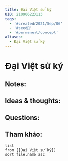 ```yaml
---
title: Đại Việt sử ký
UID: 210906223113
tags:
  - '#created/2021/Sep/06'
  - '#seed🥜'
  - '#permanent/concept'
aliases:
  - Đại Việt sử ký
---
```

# Đại Việt sử ký

## Notes:


## Ideas & thoughts:

## Questions:


## Tham khảo:
```dataview
list
from [[Đại Việt sử ký]]
sort file.name asc
```